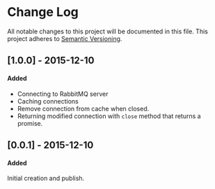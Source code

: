 # Change Log
All notable changes to this project will be documented in this file.
This project adheres to [Semantic Versioning](http://semver.org/).



## [1.0.0] - 2015-12-10
#### Added
- Connecting to RabbitMQ server
- Caching connections
- Remove connection from cache when closed.
- Returning modified connection with `close` method that returns a promise.


## [0.0.1] - 2015-12-10
#### Added
Initial creation and publish.
